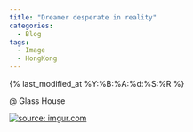 ```yaml
---
title: "Dreamer desperate in reality"
categories:
  - Blog
tags:
  - Image
  - HongKong
---
```


{% last_modified_at %Y:%B:%A:%d:%S:%R %}

@ Glass House

<a href="https://imgur.com/n4MhlKn"><img src="https://i.imgur.com/n4MhlKn.jpg" title="source: imgur.com" /></a>

<script src="https://utteranc.es/client.js"
        repo="serendipityinlife/serendipityinlife.github.io"
        issue-term="pathname"
        theme="github-light"
        crossorigin="anonymous"
        async>
</script>
